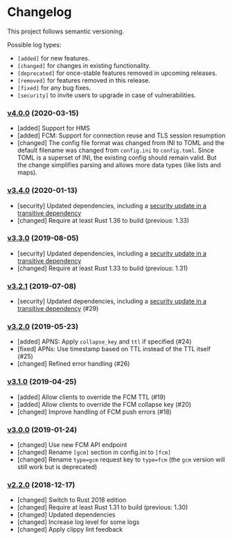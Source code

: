 # Changelog

This project follows semantic versioning.

Possible log types:

- `[added]` for new features.
- `[changed]` for changes in existing functionality.
- `[deprecated]` for once-stable features removed in upcoming releases.
- `[removed]` for features removed in this release.
- `[fixed]` for any bug fixes.
- `[security]` to invite users to upgrade in case of vulnerabilities.


### [v4.0.0][v4.0.0] (2020-03-15)

- [added] Support for HMS
- [added] FCM: Support for connection reuse and TLS session resumption
- [changed] The config file format was changed from INI to TOML and the default
  filename was changed from `config.ini` to `config.toml`. Since TOML is a
  superset of INI, the existing config should remain valid. But the change
  simplifies parsing and allows more data types (like lists and maps).

### [v3.4.0][v3.4.0] (2020-01-13)

- [security] Updated dependencies, including a [security update in a transitive
  dependency][rustsec-2019-033]
- [changed] Require at least Rust 1.36 to build (previous: 1.33)

[rustsec-2019-033]: https://rustsec.org/advisories/RUSTSEC-2019-0033.html


### [v3.3.0][v3.3.0] (2019-08-05)

- [security] Updated dependencies, including a [security update in a transitive
  dependency][memoffset-9]
- [changed] Require at least Rust 1.33 to build (previous: 1.31)

[memoffset-9]: https://github.com/Gilnaa/memoffset/issues/9


### [v3.2.1][v3.2.1] (2019-07-08)

- [security] Updated dependencies, including a [security update in a transitive
  dependency][smallvec-148] (#29)

[smallvec-148]: https://github.com/servo/rust-smallvec/issues/148


### [v3.2.0][v3.2.0] (2019-05-23)

- [added] APNS: Apply `collapse_key` and `ttl` if specified (#24)
- [fixed] APNs: Use timestamp based on TTL instead of the TTL itself (#25)
- [changed] Refined error handling (#26)


### [v3.1.0][v3.1.0] (2019-04-25)

- [added] Allow clients to override the FCM TTL (#19)
- [added] Allow clients to override the FCM collapse key (#20)
- [changed] Improve handling of FCM push errors (#18)


### [v3.0.0][v3.0.0] (2019-01-24)

- [changed] Use new FCM API endpoint
- [changed] Rename `[gcm]` section in config.ini to `[fcm]`
- [changed] Rename `type=gcm` request key to `type=fcm`
  (the `gcm` version will still work but is deprecated)


### [v2.2.0][v2.2.0] (2018-12-17)

- [changed] Switch to Rust 2018 edition
- [changed] Require at least Rust 1.31 to build (previous: 1.30)
- [changed] Updated dependencies
- [changed] Increase log level for some logs
- [changed] Apply clippy lint feedback


[v2.2.0]: https://github.com/threema-ch/push-relay/compare/v2.1.1...v2.2.0
[v3.0.0]: https://github.com/threema-ch/push-relay/compare/v2.2.0...v3.0.0
[v3.1.0]: https://github.com/threema-ch/push-relay/compare/v3.0.0...v3.1.0
[v3.2.0]: https://github.com/threema-ch/push-relay/compare/v3.1.0...v3.2.0
[v3.2.1]: https://github.com/threema-ch/push-relay/compare/v3.2.0...v3.2.1
[v3.3.0]: https://github.com/threema-ch/push-relay/compare/v3.2.1...v3.3.0
[v3.4.0]: https://github.com/threema-ch/push-relay/compare/v3.3.0...v3.4.0
[v4.0.0]: https://github.com/threema-ch/push-relay/compare/v3.4.0...v4.0.0
